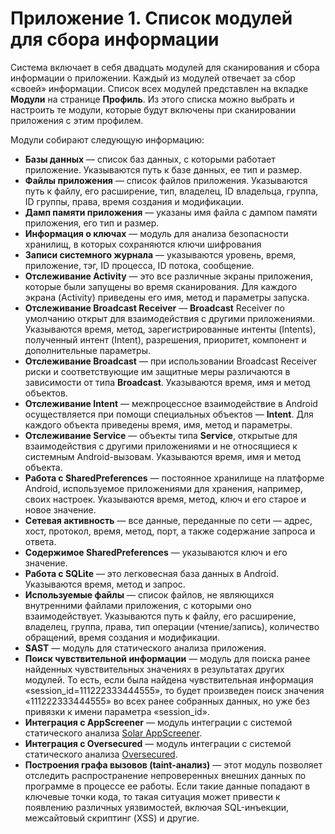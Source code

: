 # Приложение 1. Список модулей для сбора информации

Система включает в себя двадцать модулей для сканирования и сбора информации о приложении. Каждый из модулей отвечает за сбор «своей» информации. Список всех модулей представлен на вкладке **Модули** на странице **Профиль**. Из этого списка можно выбрать и настроить те модули, которые будут включены при сканировании приложения с этим профилем.

Модули собирают следующую информацию:

* **Базы данных** — список баз данных, с которыми работает приложение. Указываются путь к базе данных, ее тип и размер.
* **Файлы приложения** — список файлов приложения. Указываются путь к файлу, его расширение, тип, владелец, ID владельца, группа, ID группы, права, время создания и модификации.
* **Дамп памяти приложения** — указаны имя файла с дампом памяти приложения,
его тип и размер.
* **Информация о ключах** — модуль для анализа безопасности хранилищ, в которых сохраняются ключи шифрования
* **Записи системного журнала** — указываются уровень, время, приложение, тэг,
ID процесса, ID потока, сообщение.
* **Отслеживание Activity** — это все различные экраны приложения, которые были
запущены во время сканирования. Для каждого экрана (Activity) приведены его имя, метод и параметры запуска.
* **Отслеживание Broadcast Receiver** — **Broadcast** Receiver по умолчанию открыт для взаимодействия с другими приложениями. Указываются время, метод, зарегистрированные интенты (Intents), полученный интент (Intent), разрешения, приоритет, компонент и дополнительные параметры.
* **Отслеживание Broadcast** — при использовании Broadcast Receiver риски и соответствующие им защитные меры различаются в зависимости от типа **Broadcast**. Указываются время, имя и метод объектов.
* **Отслеживание Intent** — межпроцессное взаимодействие в Android осуществляется при помощи специальных объектов — **Intent**. Для каждого объекта приведены время, имя, метод и параметры.
* **Отслеживание Service** — объекты типа **Service**, открытые для взаимодействия с другими приложениями и не относящиеся к системным Android-вызовам. Указываются время, имя и метод объекта.
* **Работа с SharedPreferences** — постоянное хранилище на платформе Android, используемое приложениями для хранения, например, своих настроек. Указываются время, метод, ключ и его старое и новое значение.
* **Сетевая активность** — все данные, переданные по сети — адрес, хост, протокол, время, метод, порт, а также содержание запроса и ответа.
* **Содержимое SharedPreferences** — указываются ключ и его значение.
* **Работа с SQLite** — это легковесная база данных в Android. Указываются время, метод и запрос.
* **Используемые файлы** — список файлов, не являющихся внутренними файлами приложения, с которыми оно взаимодействует. Указываются путь к файлу, его расширение, владелец, группа, права, тип операции (чтение/запись), количество обращений, время создания и модификации.
* **SAST** — модуль для статического анализа приложения.
* **Поиск чувствительной информации** — модуль для поиска ранее найденных чувствительных значениях в результатах других модулей. То есть, если была найдена чувствительная информация «session_id=111222333444555», то будет произведен поиск значения «111222333444555» во всех ранее собранных данных, но уже без привязки к имени параметра «session_id».
* **Интеграция с AppScreener** — модуль интеграции с системой статического анализа [Solar AppScreener](https://rt-solar.ru/products/solar_appscreener/capabilities/). 
* **Интеграция с Oversecured** — модуль интеграции c системой статического анализа [Oversecured](https://oversecured.com/).
* **Построения графа вызовов (taint-анализ)** — этот модуль позволяет отследить распространение непроверенных внешних данных по программе в процессе ее работы. Если такие данные попадают в ключевые точки кода, то такая ситуация может привести к появлению различных уязвимостей, включая SQL-инъекции, межсайтовый скриптинг (XSS) и другие.